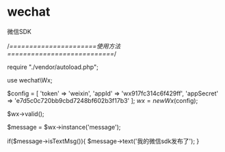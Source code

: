 # wechat
微信SDK

/*======================使用方法===========================*/

require "./vendor/autoload.php";

use wechat\Wx;

$config = [
	          'token' => 'weixin',
	          'appId' => 'wx917fc314c6f429ff',
	          'appSecret' => 'e7d5c0c720bb9cbd7248bf602b3f17b3'
	      ];
$wx = new Wx($config);

$wx->valid();

$message = $wx->instance('message');

if($message->isTextMsg()){
	$message->text('我的微信sdk发布了');
}
